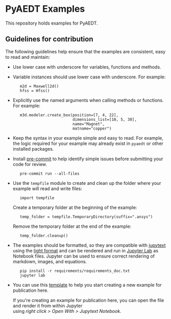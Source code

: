 # PyAEDT Examples

This repository holds examples for PyAEDT.

## Guidelines for contribution

The following guidelines help ensure that the examples are consistent, easy to read and maintain:

- Use lower case with underscore for variables, functions and methods.
- Variable instances should use lower case with underscore.
  For example:
  ```
     m2d = Maxwell2d()
     hfss = Hfss() 
  ```
- Explicitly use the named arguments when calling methods or functions. For example:
  ```
     m3d.modeler.create_box(position=[7, 4, 22], 
                            dimensions_list=[10, 5, 30], 
                            name="Magnet", 
                            matname="copper")
  ```
- Keep the syntax in your example simple and easy to read. For example, the logic required for your example may already exist in ``pyaedt`` or other installed packages.
- Install [pre-commit](https://pre-commit.com/) to help identify simple issues before submitting your code for review.
  ```
     pre-commit run --all-files
  ```
- Use the ``tempfile`` module to create and clean up the folder where your example will read and write files:
  ```
     import tempfile
  ```
  Create a temporary folder at the beginning of the example:
  ```
     temp_folder = tempfile.TemporaryDirectory(suffix=".ansys")
  ```
  Remove the temporary folder at the end of the example:
  ```
     temp_folder.cleanup()
  ```
- The examples should be formatted, so they are compatible with 
  [jupytext](https://jupytext.readthedocs.io/en/latest/) using the [light format](https://jupytext.readthedocs.io/en/latest/formats-scripts.html#the-light-format) and can
  be rendered and run in [Jupyter Lab](https://docs.jupyter.org/en/latest/) as Notebook files. Jupyter can be used to ensure correct
  rendering of markdown, images, and equations.
  ```
     pip install -r requirements/requirements_doc.txt
     jupyter lab
  ```
- You can use this [template](./examples/template.py) to help you start creating a new example 
  for publication here.

  If you're creating an example for publication here, you can open
  the file and render it from within Jupyter  
  using _right click > Open With > Jupytext Notebook_.

